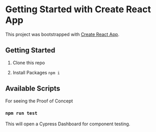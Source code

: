 # Getting Started with Create React App

This project was bootstrapped with [Create React App](https://github.com/facebook/create-react-app).

## Getting Started

1) Clone this repo

2) Install Packages `npm i`
## Available Scripts

For seeing the Proof of Concept

### `npm run test`

This will open a Cypress Dashboard for component testing.